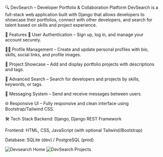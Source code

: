 
🔍 DevSearch – Developer Portfolio & Collaboration Platform
DevSearch is a full-stack web application built with Django that allows developers to showcase their portfolios, connect with other developers, and search for talent based on skills and project experience.

🚀 Features
🔐 User Authentication – Sign up, log in, and manage your account securely.

👨‍💻 Profile Management – Create and update personal profiles with bio, skills, social links, and profile images.

💼 Project Showcase – Add and display portfolio projects with descriptions and tags.

🔎 Advanced Search – Search for developers and projects by skills, keywords, or tags.

💬 Messaging System – Send and receive messages between users.

🌐 Responsive UI – Fully responsive and clean interface using Bootstrap/Tailwind CSS.

🛠️ Tech Stack
Backend: Django, Django REST Framework

Frontend: HTML, CSS, JavaScript (with optional Tailwind/Bootstrap)

Database: SQLite (dev) / PostgreSQL (prod)

![Devsearch Home](https://github.com/user-attachments/assets/d1fc0092-34d1-4b8b-83c0-a450cea6cab1)
![DevSearch Projects](https://github.com/user-attachments/assets/0e53fcb1-0907-4fbc-98e9-c155826b6b64)


